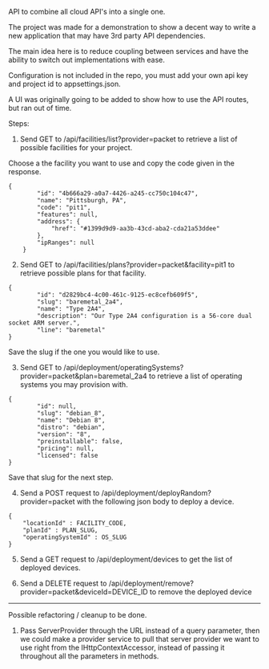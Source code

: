 API to combine all cloud API's into a single one.

The project was made for a demonstration to show a decent way to write a new application that may have 3rd party API dependencies.

The main idea here is to reduce coupling between services and have the ability to switch out implementations with ease.

Configuration is not included in the repo, you must add your own api key and project id to appsettings.json.

A UI was originally going to be added to show how to use the API routes, but ran out of time.

Steps:

1) Send GET to /api/facilities/list?provider=packet to retrieve a list of possible facilities for your project.

Choose a the facility you want to use and copy the code given in the response.

```
{
        "id": "4b666a29-a0a7-4426-a245-cc750c104c47",
        "name": "Pittsburgh, PA",
        "code": "pit1",
        "features": null,
        "address": {
            "href": "#1399d9d9-aa3b-43cd-aba2-cda21a53ddee"
        },
        "ipRanges": null
    }
```

2) Send GET to /api/facilities/plans?provider=packet&facility=pit1 to retrieve possible plans for that facility.

```
{
        "id": "d2829bc4-4c00-461c-9125-ec8cefb609f5",
        "slug": "baremetal_2a4",
        "name": "Type 2A4",
        "description": "Our Type 2A4 configuration is a 56-core dual socket ARM server.",
        "line": "baremetal"
}
```

Save the slug if the one you would like to use.

3) Send GET to /api/deployment/operatingSystems?provider=packet&plan=baremetal_2a4 to retrieve a list of operating systems
you may provision with.

```
{
        "id": null,
        "slug": "debian_8",
        "name": "Debian 8",
        "distro": "debian",
        "version": "8",
        "preinstallable": false,
        "pricing": null,
        "licensed": false
}
```
Save that slug for the next step.

4) Send a POST request to /api/deployment/deployRandom?provider=packet with the following json body to deploy a device.

```
{
	"locationId" : FACILITY_CODE,
	"planId" : PLAN_SLUG,
	"operatingSystemId" : OS_SLUG
}
```

5) Send a GET request to /api/deployment/devices to get the list of deployed devices.

6) Send a DELETE request to /api/deployment/remove?provider=packet&deviceId=DEVICE_ID to remove the deployed device

----------------

Possible refactoring / cleanup to be done.

1) Pass ServerProvider through the URL instead of a query parameter, then we could make a provider service to pull that server provider
we want to use right from the IHttpContextAccessor, instead of passing it throughout all the parameters in methods.
    





